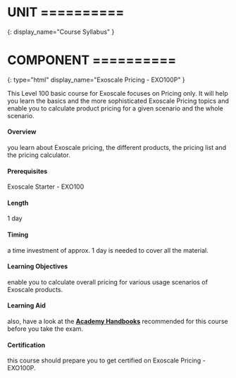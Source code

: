 # UNIT ==========
{:
  display_name="Course Syllabus"
}

# COMPONENT ==========
{:
  type="html"
  display_name="Exoscale Pricing - EXO100P"
}

This Level 100 basic course for Exoscale focuses on Pricing only. It will help you learn the basics and the more sophisticated Exoscale Pricing topics and enable you to calculate product pricing for a given scenario and the whole scenario.

#### Overview
you learn about Exoscale pricing, the different products, the pricing list and the pricing calculator.

#### Prerequisites
Exoscale Starter - EXO100

#### Length
1 day

#### Timing
a time investment of approx. 1 day is needed to cover all the material.

#### Learning Objectives
enable you to calculate overall pricing for various usage scenarios of Exoscale products.

#### Learning Aid
also, have a look at the <a href="https://community.exoscale.com/documentation/handbooks/academy-handbooks/" target="_blank">**Academy Handbooks**</a>  recommended for this course before you take the exam.

#### Certification
this course should prepare you to get certified on Exoscale Pricing - EXO100P.